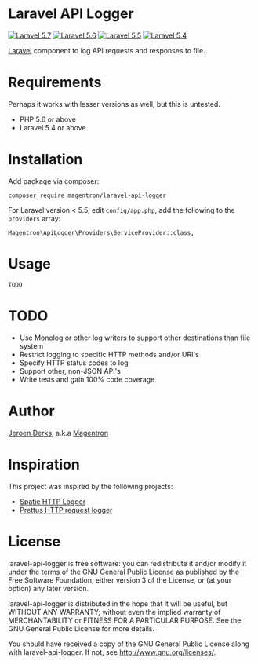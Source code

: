 # Laravel API Logger

[![Laravel 5.7](https://img.shields.io/badge/Laravel-5.7-green.svg)](https://github.com/laravel/framework/tree/5.7)
[![Laravel 5.6](https://img.shields.io/badge/Laravel-5.6-green.svg)](https://github.com/laravel/framework/tree/5.6)
[![Laravel 5.5](https://img.shields.io/badge/Laravel-5.5-green.svg)](https://github.com/laravel/framework/tree/5.5)
[![Laravel 5.4](https://img.shields.io/badge/Laravel-5.4-green.svg)](https://github.com/laravel/framework/tree/5.4)

[Laravel](https://laravel.com/) component to log API requests and responses to file.

# Requirements

Perhaps it works with lesser versions as well, but this is untested.

- PHP 5.6 or above
- Laravel 5.4 or above

# Installation

Add package via composer:

    composer require magentron/laravel-api-logger

For Laravel version < 5.5, edit `config/app.php`, add the following to
the `providers` array:

    Magentron\ApiLogger\Providers\ServiceProvider::class,

# Usage

    TODO
	
	
# TODO

- Use Monolog or other log writers to support other destinations than file system
- Restrict logging to specific HTTP methods and/or URI's
- Specify HTTP status codes to log
- Support other, non-JSON API's 
- Write tests and gain 100% code coverage

# Author
 
[Jeroen Derks](https://www.phpfreelancer.nl), a.k.a [Magentron](https://github.com/Magentron)

# Inspiration

This project was inspired by the following projects:

- [Spatie HTTP Logger](https://github.com/spatie/laravel-http-logger)
- [Prettus HTTP request logger](https://github.com/prettus/laravel-request-logger)

# License

laravel-api-logger is free software: you can redistribute it and/or
modify it under the terms of the GNU General Public License as published
by the Free Software Foundation, either version 3 of the License, or (at
your option) any later version.

laravel-api-logger is distributed in the hope that it will be useful,
but WITHOUT ANY WARRANTY; without even the implied warranty of
MERCHANTABILITY or FITNESS FOR A PARTICULAR PURPOSE.  See the
GNU General Public License for more details.

You should have received a copy of the GNU General Public License along
with laravel-api-logger.  If not, see <http://www.gnu.org/licenses/>.
